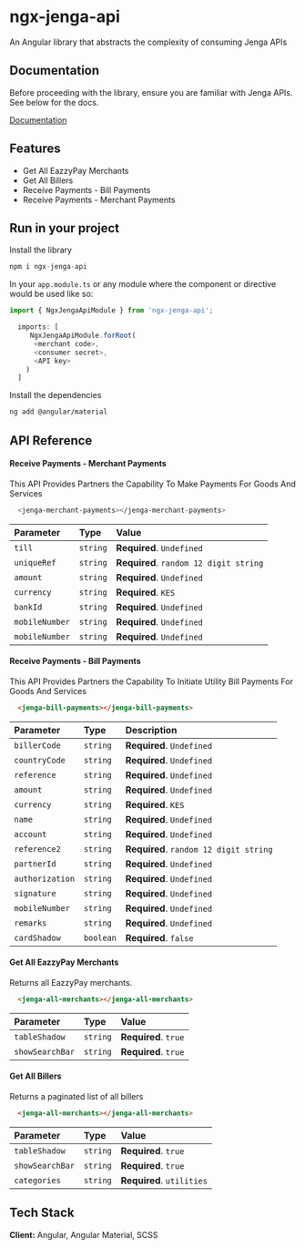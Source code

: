 
# ngx-jenga-api

An Angular library that abstracts the complexity of consuming Jenga APIs

## Documentation
Before proceeding with the library, ensure you are familiar with Jenga APIs. See below for the docs.

[Documentation](https://developer.jengaapi.io/reference/welcome)


## Features

- Get All EazzyPay Merchants
- Get All Billers
- Receive Payments - Bill Payments
- Receive Payments - Merchant Payments


## Run in your project

Install the library


```ts
npm i ngx-jenga-api
```
    

In your ```app.module.ts``` or any module where the component or directive would be used like so:



```ts
import { NgxJengaApiModule } from 'ngx-jenga-api';

  imports: [
     NgxJengaApiModule.forRoot(
      <merchant code>,
      <consumer secret>,
      <API key>
    )
  ]
```

Install the dependencies


```bash
ng add @angular/material
```

## API Reference

#### Receive Payments - Merchant Payments

This API Provides Partners the Capability To Make Payments For Goods And Services



```bash
  <jenga-merchant-payments></jenga-merchant-payments>
```

| Parameter | Type     | Value                |
| :-------- | :------- | :------------------------- |
| `till` | `string` | **Required**. `Undefined` |
| `uniqueRef` | `string` | **Required**. `random 12 digit string` |
| `amount` | `string` | **Required**. `Undefined` |
| `currency` | `string` | **Required**. `KES` |
| `bankId` | `string` | **Required**. `Undefined` |
| `mobileNumber` | `string` | **Required**. `Undefined` |
| `mobileNumber` | `string` | **Required**. `Undefined` |

#### Receive Payments - Bill Payments
This API Provides Partners the Capability To Initiate Utility Bill Payments For Goods And Services

```html
  <jenga-bill-payments></jenga-bill-payments>
```

| Parameter | Type     | Description                       |
| :-------- | :------- | :-------------------------------- |
| `billerCode`      | `string` | **Required**. `Undefined` |
| `countryCode`      | `string` | **Required**. `Undefined` |
| `reference`      | `string` | **Required**. `Undefined` |
| `amount`      | `string` | **Required**. `Undefined` |
| `currency`      | `string` | **Required**. `KES` |
| `name`      | `string` | **Required**. `Undefined` |
| `account`      | `string` | **Required**. `Undefined` |
| `reference2`      | `string` | **Required**. `random 12 digit string` |
| `partnerId`      | `string` | **Required**. `Undefined` |
| `authorization`      | `string` | **Required**. `Undefined` |
| `signature`      | `string` | **Required**. `Undefined` |
| `mobileNumber`      | `string` | **Required**. `Undefined` |
| `remarks`      | `string` | **Required**. `Undefined` |
| `cardShadow`      | `boolean` | **Required**. `false` |

#### Get All EazzyPay Merchants

Returns all EazzyPay merchants.
```html
  <jenga-all-merchants></jenga-all-merchants>
```

| Parameter | Type     | Value                |
| :-------- | :------- | :------------------------- |
| `tableShadow` | `string` | **Required**. `true` |
| `showSearchBar` | `string` | **Required**. `true` |

#### Get All Billers

Returns a paginated list of all billers
```html
  <jenga-all-merchants></jenga-all-merchants>
```

| Parameter | Type     | Value                |
| :-------- | :------- | :------------------------- |
| `tableShadow` | `string` | **Required**. `true` |
| `showSearchBar` | `string` | **Required**. `true` |
| `categories` | `string` | **Required**. `utilities` |




## Tech Stack

**Client:** Angular, Angular Material, SCSS

